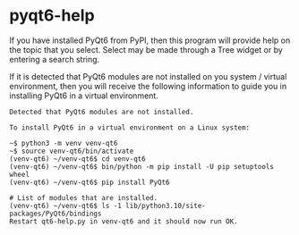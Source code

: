 # pyqt6-help

If you have installed PyQt6 from PyPI, then this program will provide help on the topic that you select. 
Select may be made through a Tree widget or by entering a search string.


If it is detected that PyQt6 modules are not installed on you system / virtual environment, then you will
receive the following information to guide you in installing PyQt6 in a virtual environment.

```
Detected that PyQt6 modules are not installed.

To install PyQt6 in a virtual environment on a Linux system:

~$ python3 -m venv venv-qt6
~$ source venv-qt6/bin/activate
(venv-qt6) ~/venv-qt6$ cd venv-qt6
(venv-qt6) ~/venv-qt6$ bin/python -m pip install -U pip setuptools wheel
(venv-qt6) ~/venv-qt6$ pip install PyQt6

# List of modules that are installed.
(venv-qt6) ~/venv-qt6$ ls -1 lib/python3.10/site-packages/PyQt6/bindings
Restart qt6-help.py in venv-qt6 and it should now run OK.
```
